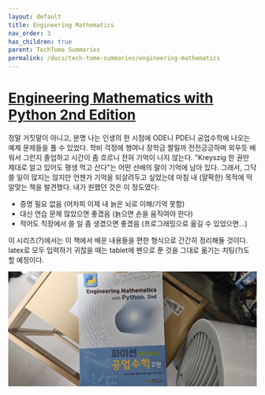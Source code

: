 ```yaml
---
layout: default
title: Engineering Mathematics
nav_order: 3
has_children: true
parent: TechTome Summaries
permalink: /docs/tech-tome-summaries/engineering-mathematics
---
```


# [Engineering Mathematics with Python 2nd Edition](https://www.yes24.com/Product/Goods/117228110)

정말 거짓말이 아니고, 분명 나는 인생의 한 시점에 ODE니 PDE니 공업수학에 나오는 예제 문제들을 풀 수 있었다.
학비 걱정에 행여나 장학금 짤릴까 전전긍긍하며 외우듯 배워서 그런지 졸업하고 시간이 좀 흐르니 전혀 기억이 나지 않는다.
"Kreyszig 한 권만 제대로 알고 있어도 평생 먹고 산다"는 어떤 선배의 말이 기억에 남아 있다.
그래서, 그닥 쓸 일이 많지는 않지만 언젠가 기억을 되살려두고 싶었는데 마침 내 (얄팍한) 목적에 딱 알맞는 책을 발견했다.
내가 원했던 것은 이 정도였다:
- 증명 필요 없음 (어차피 이제 내 늙은 뇌로 이해/기억 못함)
- 대신 연습 문제 많았으면 좋겠음 (늙으면 손을 움직여야 한다)
- 적어도 직장에서 쓸 일 좀 생겼으면 좋겠음 (프로그래밍으로 옮길 수 있었으면...)

이 시리즈(?)에서는 이 책에서 배운 내용들을 편한 형식으로 간간히 정리해둘 것이다.
latex로 모두 입력하기 귀찮을 때는 tablet에 펜으로 푼 것을 그대로 옮기는 치팅(?)도 할 예정이다.

![](/docs/tech-tome-summaries/engineering-mathematics/book-cover-engmat.jpg)


